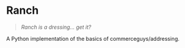 # Ranch

> _Ranch is a dressing… get it?_

A Python implementation of the basics of commerceguys/addressing.
